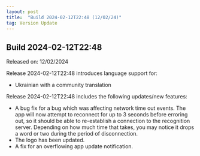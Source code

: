 ```yaml
---
layout: post
title:  "Build 2024-02-12T22:48 (12/02/24)"
tag: Version Update
---
```

<h2>Build 2024-02-12T22:48</h2>

Released on: 12/02/2024

Release 2024-02-12T22:48 introduces language support for:

- Ukrainian with a community translation 

Release 2024-02-12T22:48 includes the following updates/new features:

- A bug fix for a bug which was affecting network time out events. The app will now attempt to reconnect for up to 3 seconds before erroring out, so it should be able to re-establish a connection to the recognition server. Depending on how much time that takes, you may notice it drops a word or two during the period of disconnection. 
- The logo has been updated. 
- A fix for an overflowing app update notification. 